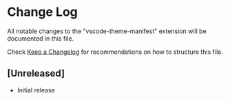 # Change Log

All notable changes to the "vscode-theme-manifest" extension will be documented in this file.

Check [Keep a Changelog](http://keepachangelog.com/) for recommendations on how to structure this file.

## [Unreleased]

- Initial release
